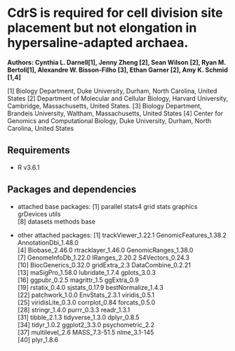 # CdrS is required for cell division site placement but not elongation in hypersaline-adapted archaea. 
**Authors: Cynthia L. Darnell[1], Jenny Zheng [2], Sean Wilson [2], Ryan M. Bertoli[1], Alexandre W. Bisson-Filho [3], Ethan Garner [2], Amy K. Schmid [1,4]**

[1] Biology Department, Duke University, Durham, North Carolina, United States
[2] Department of Molecular and Cellular Biology, Harvard University, Cambridge, Massachusetts, United States.
[3] Biology Department, Brandeis University, Waltham, Massachusetts, United States
[4] Center for Genomics and Computational Biology, Duke University, Durham, North Carolina, United States

## Requirements
- R v3.6.1

## Packages and dependencies
     
- attached base packages:
 [1] parallel  stats4    grid      stats     graphics  grDevices utils    
 [8] datasets  methods   base     

- other attached packages:
 [1] trackViewer_1.22.1     GenomicFeatures_1.38.2 AnnotationDbi_1.48.0  
 [4] Biobase_2.46.0         rtracklayer_1.46.0     GenomicRanges_1.38.0  
 [7] GenomeInfoDb_1.22.0    IRanges_2.20.2         S4Vectors_0.24.3      
[10] BiocGenerics_0.32.0    gridExtra_2.3          DataCombine_0.2.21    
[13] maSigPro_1.58.0        lubridate_1.7.4        gplots_3.0.3          
[16] ggpubr_0.2.5           magrittr_1.5           ggExtra_0.9           
[19] rstatix_0.4.0          sjstats_0.17.9         bestNormalize_1.4.3   
[22] patchwork_1.0.0        EnvStats_2.3.1         viridis_0.5.1         
[25] viridisLite_0.3.0      corrplot_0.84          forcats_0.5.0         
[28] stringr_1.4.0          purrr_0.3.3            readr_1.3.1           
[31] tibble_2.1.3           tidyverse_1.3.0        dplyr_0.8.5           
[34] tidyr_1.0.2            ggplot2_3.3.0          psychometric_2.2      
[37] multilevel_2.6         MASS_7.3-51.5          nlme_3.1-145          
[40] plyr_1.8.6                 
           



